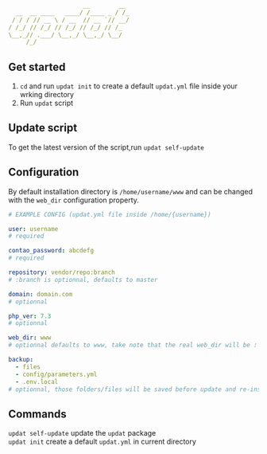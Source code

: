 ```yml
                     __        __ 
  __  __ ____   ____/ /____ _ / /_
 / / / // __ \ / __  // __ `// __/
/ /_/ // /_/ // /_/ // /_/ // /_  
\__,_// .___/ \__,_/ \__,_/ \__/  
     /_/
```


## Get started
1. `cd` and run `updat init` to create a default `updat.yml` file inside your wrking directory
2. Run `updat` script

## Update script
To get the latest version of the script,run `updat self-update`

## Configuration
By default installation directory is `/home/username/www` and can be changed with the `web_dir` configuration property.

```yml
# EXAMPLE CONFIG (updat.yml file inside /home/{username})

user: username
# required

contao_password: abcdefg
# required

repository: vendor/repo:branch
# :branch is optionnal, defaults to master

domain: domain.com
# optionnal

php_ver: 7.3
# optionnal

web_dir: www
# optionnal defaults to www, take note that the real web_dir will be : "/home/{user}/{web_dir}"

backup:
  - files
  - config/parameters.yml
  - .env.local
# optionnal, those folders/files will be saved before update and re-installed after update completion
```


## Commands
`updat self-update` update the `updat` package  
`updat init` create a default `updat.yml` in current directory
